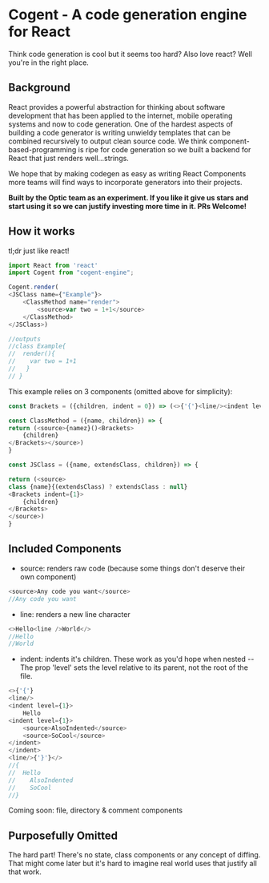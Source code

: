 # Cogent - A code generation engine for React
Think code generation is cool but it seems too hard? Also love react? Well you're in the right place. 

## Background 
React provides a powerful abstraction for thinking about software development that has been applied to the internet, mobile operating systems and now to code generation. One of the hardest aspects of building a code generator is writing unwieldy templates that can be combined recursively to output clean source code. We think component-based-programming is ripe for code generation so we built a backend for React that just renders well...strings. 

We hope that by making codegen as easy as writing React Components more teams will find ways to incorporate generators into their projects.

**Built by the Optic team as an experiment. If you like it give us stars and start using it so we can justify investing more time in it. PRs Welcome!**

## How it works
tl;dr just like react!
```javascript
import React from 'react'
import Cogent from "cogent-engine";

Cogent.render(
<JSClass name={"Example"}>
	<ClassMethod name="render">
		<source>var two = 1+1</source>
	</ClassMethod>
</JSClass>)

//outputs
//class Example{
//  render(){
//    var two = 1+1
//   }
// }

```
This example relies on 3 components (omitted above for simplicity):
```javascript
const Brackets = ({children, indent = 0}) => (<>{'{'}<line/><indent level={indent}>{children}</indent><line/>{'}'}</>)

const ClassMethod = ({name, children}) => {
return (<source>{namez}()<Brackets>
	{children}
</Brackets></source>)
}

const JSClass = ({name, extendsClass, children}) => {

return (<source>
class {name}{(extendsClass) ? extendsClass : null}
<Brackets indent={1}>
	{children}
</Brackets>
</source>)
}
```

## Included Components
- source: renders raw code (because some things don't deserve their own component)
```javascript
<source>Any code you want</source>
//Any code you want
```
- line: renders a new line character
```javascript
<>Hello<line />World</>
//Hello
//World
```

- indent: indents it's children. These work as you'd hope when nested -- The prop 'level' sets the level relative to its parent, not the root of the file. 
```javascript
<>{'{'}
<line/>
<indent level={1}>
    Hello
<indent level={1}>
    <source>AlsoIndented</source>
    <source>SoCool</source>
</indent>
</indent>
<line/>{'}'}</>
//{
//  Hello
//    AlsoIndented
//    SoCool
//}
```

Coming soon: file, directory & comment components

## Purposefully Omitted
The hard part! There's no state, class components or any concept of diffing. That might come later but it's hard to imagine real world uses that justify all that work.     

